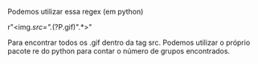 Podemos utilizar essa regex (em python)

r"<img.*src=\".*(?P<gif>\.gif)\".*>"

Para encontrar todos os .gif dentro da tag src. Podemos utilizar o próprio
pacote re do python para contar o número de grupos encontrados.


